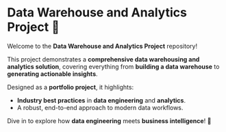 # **Data Warehouse and Analytics Project** 🚀  

Welcome to the **Data Warehouse and Analytics Project** repository!  

This project demonstrates a **comprehensive data warehousing and analytics solution**, covering everything from **building a data warehouse** to **generating actionable insights**.  

Designed as a **portfolio project**, it highlights:  
- **Industry best practices** in **data engineering** and **analytics**.  
- A robust, end-to-end approach to modern data workflows.  

Dive in to explore how **data engineering** meets **business intelligence**! 🌟
